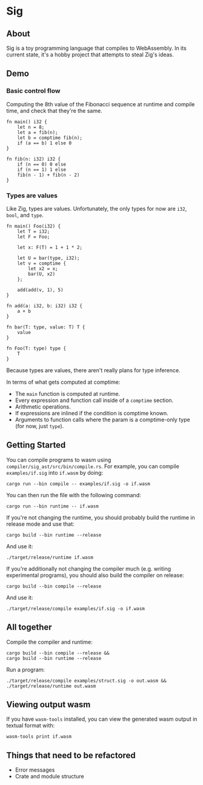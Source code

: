 # Sig

## About

Sig is a toy programming language that compiles to WebAssembly.
In its current state, it's a hobby project that attempts to steal Zig's ideas.

## Demo

### Basic control flow

Computing the 8th value of the Fibonacci sequence at runtime and compile time, and check that they're the same.
```
fn main() i32 {
    let n = 8;
    let a = fib(n);
    let b = comptime fib(n);
    if (a == b) 1 else 0
}

fn fib(n: i32) i32 {
    if (n == 0) 0 else
    if (n == 1) 1 else
    fib(n - 1) + fib(n - 2)
}
```

### Types are values

Like Zig, types are values. Unfortunately, the only types for now are `i32`, `bool`, and `type`.
```
fn main() Foo(i32) {
    let T = i32;
    let F = Foo;

    let x: F(T) = 1 + 1 * 2;

    let U = bar(type, i32);
    let v = comptime {
        let x2 = x;
        bar(U, x2)
    };

    add(add(v, 1), 5)
}

fn add(a: i32, b: i32) i32 {
    a + b
}

fn bar(T: type, value: T) T {
    value
}

fn Foo(T: type) type {
    T
}
```

Because types are values, there aren't really plans for type inference.

In terms of what gets computed at comptime:
* The `main` function is computed at runtime.
* Every expression and function call inside of a `comptime` section.
* Arithmetic operations.
* If expressions are inlined if the condition is comptime known.
* Arguments to function calls where the param is a comptime-only type (for now, just `type`).


## Getting Started

You can compile programs to wasm using `compiler/sig_ast/src/bin/compile.rs`.
For example, you can compile `examples/if.sig` into `if.wasm` by doing:
```
cargo run --bin compile -- examples/if.sig -o if.wasm
```

You can then run the file with the following command:
```
cargo run --bin runtime -- if.wasm
```

If you're not changing the runtime, you should probably build the runtime in release mode and use that:
```
cargo build --bin runtime --release
```

And use it:
```
./target/release/runtime if.wasm
```

If you're additionally not changing the compiler much (e.g. writing experimental programs), you should also build the compiler on release:
```
cargo build --bin compile --release
```

And use it:
```
./target/release/compile examples/if.sig -o if.wasm
```

## All together

Compile the compiler and runtime:
```
cargo build --bin compile --release &&
cargo build --bin runtime --release
```

Run a program:
```
./target/release/compile examples/struct.sig -o out.wasm &&
./target/release/runtime out.wasm
```

## Viewing output wasm

If you have `wasm-tools` installed, you can view the generated wasm output in textual format with:
```
wasm-tools print if.wasm
```

## Things that need to be refactored

* Error messages
* Crate and module structure
